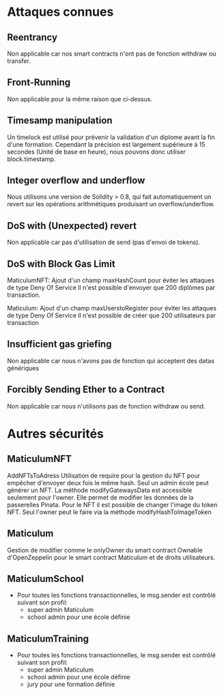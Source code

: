 # Attaques connues

## Reentrancy

Non applicable car nos smart contracts n'ont pas de fonction withdraw ou transfer.

## Front-Running

Non applicable pour la même raison que ci-dessus.

## Timesamp manipulation

Un timelock est utilisé pour prévenir la validation d'un diplome avant la fin d'une formation.
Cependant la précision est largement supérieure à 15 secondes (Unité de base en heure), nous pouvons donc utiliser block.timestamp.

## Integer overflow and underflow

Nous utilisons une version de Solidity > 0.8, qui fait automatiquement un revert sur les opérations arithmétiques produisant un overflow/underflow.

## DoS with (Unexpected) revert

Non applicable car pas d'utilisation de send (pas d'envoi de tokens).

## DoS with Block Gas Limit

MaticulumNFT: Ajout d'un champ maxHashCount pour éviter les attaques de type Deny Of Service
Il n'est possible d'envoyer que 200 diplômes par transaction.

Maticulum: Ajout d'un champ maxUserstoRegister pour éviter les attaques de type Deny Of Service
Il n'est possible de créer que 200 utilisateurs par transaction

## Insufficient gas griefing

Non applicable car nous n'avons pas de fonction qui acceptent des datas génériques

## Forcibly Sending Ether to a Contract

Non applicable car nous n'utilisons pas de fonction withdraw ou send.


# Autres sécurités

## MaticulumNFT
AddNFTsToAdress
Utilisation de require pour la gestion du NFT 
pour empêcher d'envoyer deux fois le même hash.
Seul un admin école peut générer un NFT.
La méthode modifyGatewaysData est accessible seulement pour l'owner.
Elle permet de modifier les données de la passerelles Pinata.
Pour le NFT il est possible de changer l'image du token NFT.
Seul l'owner peut le faire via la méthode modifyHashToImageToken

## Maticulum
Gestion de modifier comme le onlyOwner du smart contract Ownable d'OpenZeppelin 
pour le smart contract Maticulum et de droits utilisateurs.

## MaticulumSchool
* Pour toutes les fonctions transactionnelles, le msg.sender est contrôlé suivant son profil:
  - super admin Maticulum
  - school admin pour une école définie

## MaticulumTraining
* Pour toutes les fonctions transactionnelles, le msg.sender est contrôlé suivant son profil:
  - super admin Maticulum
  - school admin pour une école définie
  - jury pour une formation définie
